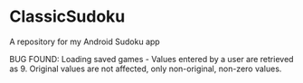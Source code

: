 ClassicSudoku
=============

A repository for my Android Sudoku app


BUG FOUND: Loading saved games - Values entered by a user are retrieved as 9. Original values are not affected, only non-original, non-zero values.
